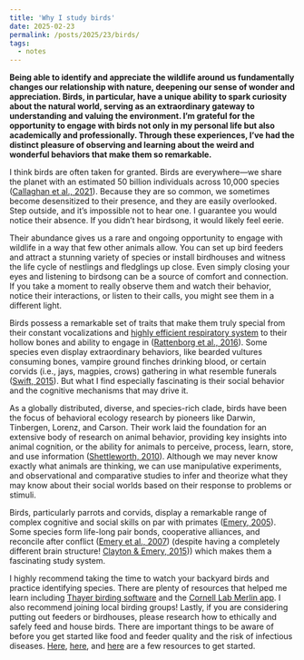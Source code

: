 ```yaml
---
title: 'Why I study birds'
date: 2025-02-23
permalink: /posts/2025/23/birds/
tags:
  - notes
---
```


**Being able to identify and appreciate the wildlife around us fundamentally changes our relationship with nature, deepening our sense of wonder and appreciation. Birds, in particular, have a unique ability to spark curiosity about the natural world, serving as an extraordinary gateway to understanding and valuing the environment. I’m grateful for the opportunity to engage with birds not only in my personal life but also academically and professionally. Through these experiences, I’ve had the distinct pleasure of observing and learning about the weird and wonderful behaviors that make them so remarkable.**

I think birds are often taken for granted. Birds are everywhere—we share the planet with an estimated 50 billion individuals across 10,000 species ([Callaghan et al., 2021](https://www.pnas.org/doi/10.1073/pnas.2023170118)). Because they are so common, we sometimes become desensitized to their presence, and they are easily overlooked. Step outside, and it’s impossible not to hear one. I guarantee you would notice their absence. If you didn’t hear birdsong, it would likely feel eerie. 

Their abundance gives us a rare and ongoing opportunity to engage with wildlife in a way that few other animals allow. You can set up bird feeders and attract a stunning variety of species or install birdhouses and witness the life cycle of nestlings and fledglings up close. Even simply closing your eyes and listening to birdsong can be a source of comfort and connection. If you take a moment to really observe them and watch their behavior, notice their interactions, or listen to their calls, you might see them in a different light.

Birds possess a remarkable set of traits that make them truly special from their constant vocalizations and [highly efficient respiratory system](https://asknature.org/strategy/respiratory-system-facilitates-efficient-gas-exchange/) to their hollow bones and ability to engage in ([Rattenborg et al., 2016]( https://www.nature.com/articles/ncomms12468)). Some species even display extraordinary behaviors, like bearded vultures consuming bones, vampire ground finches drinking blood, or certain corvids (i.e., jays, magpies, crows) gathering in what resemble funerals ([Swift, 2015](https://digital.lib.washington.edu/server/api/core/bitstreams/71804b2c-2180-4fe8-8d3f-7226fc7334d8/content)). But what I find especially fascinating is their social behavior and the cognitive mechanisms that may drive it. 

As a globally distributed, diverse, and species-rich clade, birds have been the focus of behavioral ecology research by pioneers like Darwin, Tinbergen, Lorenz, and Carson. Their work laid the foundation for an extensive body of research on animal behavior, providing key insights into animal cognition, or the ability for animals to perceive, process, learn, store, and use information ([Shettleworth, 2010]( https://psycnet.apa.org/record/2009-24069-000)). Although we may never know exactly what animals are thinking, we can use manipulative experiments, and observational and comparative studies to infer and theorize what they may know about their social worlds based on their response to problems or stimuli.  

Birds, particularly parrots and corvids, display a remarkable range of complex cognitive and social skills on par with primates ([Emery, 2005]( https://royalsocietypublishing.org/doi/full/10.1098/rstb.2005.1736?casa_token=alnkYzm8IAsAAAAA%3AcrNoUndy2SL3VIDSYluPuM5PCFaZmcSKwlqepBCAKBhKsjjopGEUKgrcWAJwcGjRV6fsMLvY1xzXDw)). Some species form life-long pair bonds, cooperative alliances, and reconcile after conflict ([Emery et al., 2007]( https://royalsocietypublishing.org/doi/full/10.1098/rstb.2006.1991?casa_token=l8G2BRn31REAAAAA%3AQMnOl3oXzEaMebcD3pI-fhWMd6goeIwYLRcvKEL83LwncDARA7wo1Cg80vuc_aPt4HwEYGxzRCvGbg#d1e1042)) (despite having a completely different brain structure! [Clayton & Emery, 2015](https://www.cell.com/neuron/fulltext/S0896-6273(15)00374-8))) which makes them a fascinating study system.

I highly recommend taking the time to watch your backyard birds and practice identifying species. There are plenty of resources that helped me learn including [Thayer birding software]( https://wildbirdhabitatstore.com/thayer-birding-software/?srsltid=AfmBOopGRDAV6WlFFPIgEVSURW2huKXRCvzPTiAZa24jlwHxuZK8plTt) and the [Cornell Lab Merlin app]( https://merlin.allaboutbirds.org/). I also recommend joining local birding groups!
Lastly, if you are considering putting out feeders or birdhouses, please research how to ethically and safely feed and house birds. There are important things to be aware of before you get started like food and feeder quality and the risk of infectious diseases. [Here](https://rebeccalexa.com/how-to-feed-birds-safely-and-ethically/), [here](https://www.massaudubon.org/nature-wildlife/birds/bird-feeding), and [here]( https://blog.nwf.org/2011/05/a-beginners-guide-to-backyard-bird-feeding/) are a few resources to get started. 
